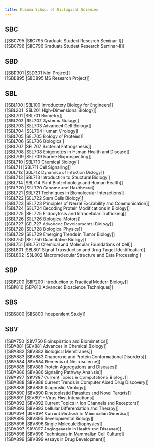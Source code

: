 ```yaml
---
title: Kusuma School of Biological Sciences
---
```


## SBC  
[[SBC795 |SBC795 Graduate Student Research Seminar-I]]  
[[SBC796 |SBC796 Graduate Student Research Seminar-II]]  


## SBD  
[[SBD301 |SBD301 Mini Project]]  
[[SBD895 |SBD895 MS Research Project]]  


## SBL  
[[SBL100 |SBL100 Introductory Biology for Engineers]]  
[[SBL201 |SBL201 High-Dimensional Biology]]  
[[SBL701 |SBL701 Biometry]]  
[[SBL702 |SBL702 Systems Biology]]  
[[SBL703 |SBL703 Advanced Cell Biology]]  
[[SBL704 |SBL704 Human Virology]]  
[[SBL705 |SBL705 Biology of Proteins]]  
[[SBL706 |SBL706 Biologics]]  
[[SBL707 |SBL707 Bacterial Pathogenesis]]  
[[SBL708 |SBL708 Epigenetics in Human Health and Disease]]  
[[SBL709 |SBL709 Marine Bioprospecting]]  
[[SBL710 |SBL710 Chemical Biology]]  
[[SBL711 |SBL711 Cell Signalling]]  
[[SBL712 |SBL712 Dynamics of Infection Biology]]  
[[SBL713 |SBL713 Introduction to Structural Biology]]  
[[SBL714 |SBL714 Plant Biotechnology and Human Health]]  
[[SBL720 |SBL720 Genome and Healthcare]]  
[[SBL721 |SBL721 Techniques in Biomolecular Interactions]]  
[[SBL722 |SBL722 Stem Cells Biology]]  
[[SBL723 |SBL723 Principles of Neural Excitability and Communication]]  
[[SBL724 |SBL724 Decoding Protein Modifications in Biology]]  
[[SBL725 |SBL725 Endocytosis and Intracellular Trafficking]]  
[[SBL726 |SBL726 Biological Motors]]  
[[SBL727 |SBL727 Advanced Developmental Biology]]  
[[SBL728 |SBL728 Biological Physics]]  
[[SBL729 |SBL729 Emerging Trends in Tumor Biology]]  
[[SBL750 |SBL750 Quantitative Biology]]  
[[SBL751 |SBL751 Chemical and Molecular Foundations of Cell]]  
[[SBL801 |SBL801 Signal Transduction and Drug Target Identification]]  
[[SBL802 |SBL802 Macromolecular Structure and Data Processing]]  


## SBP  
[[SBP200 |SBP200 Introduction to Practical Modern Biology]]  
[[SBP810 |SBP810 Advanced Bioscience Techniques]]  


## SBS  
[[SBS800 |SBS800 Independent Study]]  


## SBV  
[[SBV750 |SBV750 Bioinspiration and Biomimetics]]  
[[SBV881 |SBV881 Advances in Chemical Biology]]  
[[SBV882 |SBV882 Biological Membranes]]  
[[SBV883 |SBV883 Chaperone and Protein Conformational Disorders]]  
[[SBV884 |SBV884 Elements of Neuroscience]]  
[[SBV885 |SBV885 Protein Aggregations and Diseases]]  
[[SBV886 |SBV886 Signaling Pathway Analysis]]  
[[SBV887 |SBV887 Current Topics in Computational Biology]]  
[[SBV888 |SBV888 Current Trends in Computer Aided Drug Discovery]]  
[[SBV889 |SBV889 Diagnostic Virology]]  
[[SBV890 |SBV890 Kinetoplastid Parasites and Novel Targets]]  
[[SBV891 |SBV891 – Virus Host Interactions]]  
[[SBV892 |SBV892 Current Topics in Ion Channels and Receptors]]  
[[SBV893 |SBV893 Cellular Differentiation and Therapy]]  
[[SBV894 |SBV894 Current Methods in Mammalian Genetics]]  
[[SBV895 |SBV895 Developmental Biology]]  
[[SBV896 |SBV896 Single Molecule Biophysics]]  
[[SBV897 |SBV897 Angiogenesis in Health and Diseases]]  
[[SBV898 |SBV898 Techniques in Mammalian Cell Culture]]  
[[SBV899 |SBV899 Assays in Drug Development]]  
